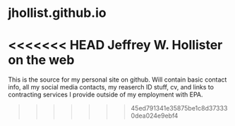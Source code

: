 jhollist.github.io
==================

<<<<<<< HEAD
Jeffrey W. Hollister on the web
=======
This is the source for my personal site on github.  Will contain basic contact info, all my social media contacts, my reaserch ID stuff, cv, and links to contracting services I provide outside of my employment with EPA.
>>>>>>> 45ed791341e35875be1c8d373330dea024e9ebf4
